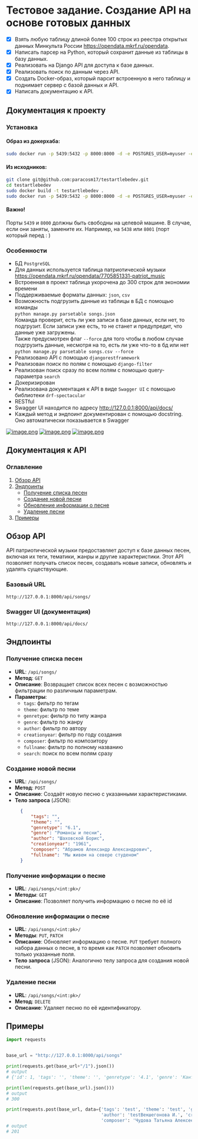 # Тестовое задание. Создание API на основе готовых данных
- [x] Взять любую таблицу длиной более 100 строк из реестра открытых данных Минкульта России
https://opendata.mkrf.ru/opendata.
- [x] Написать парсер на Python, который сохранит данные из таблицы в базу данных.
- [x] Реализовать на Django API для доступа к базе данных.
- [x] Реализовать поиск по данным через API.
- [x] Создать Docker-образ, который парсит встроенную в него таблицу и поднимает сервер с 
базой данных и API.
- [x] Написать документацию к API.

## Документация к проекту

### Установка

#### Образ из докерхаба: <br>
```bash
sudo docker run -p 5439:5432 -p 8000:8000 -d -e POSTGRES_USER=myuser -e POSTGRES_PASSWORD=mypassword -e POSTGRES_DB=mydb paracosm17/testartlebedev
```

#### Из исходников: <br>
```bash
git clone git@github.com:paracosm17/testartlebedev.git
cd testartlebedev
sudo docker build -t testartlebedev .
sudo docker run -p 5439:5432 -p 8000:8000 -d -e POSTGRES_USER=myuser -e POSTGRES_PASSWORD=mypassword -e POSTGRES_DB=mydb testartlebedev
```

#### Важно!
Порты `5439` и `8000` должны быть свободны на целевой машине. В случае, если они заняты, замените их. Например, на `5438` или `8001` (порт который перед : )

### Особенности
   - БД `PostgreSQL`
   - Для данных используется таблица патриотической музыки 
https://opendata.mkrf.ru/opendata/7705851331-patriot_music
   - Встроенная в проект таблица укорочена до 300 строк для экономии времени
   - Поддерживаемые форматы данных: `json`, `csv`
   - Возможность подгрузить данные из таблицы в БД с помощью команды <br>
   ``python manage.py parsetable songs.json`` <br>
   Команда проверит, есть ли уже записи в базе данных, если нет, то подгрузит. Если записи уже есть, то не станет и 
предупредит, что данные уже загружены. <br>
   Также предусмотрен флаг `--force` для того чтобы в любом случае подгрузить данные, несмотря на то, есть ли уже 
   что-то в бд или нет <br>
   ``python manage.py parsetable songs.csv --force``
   - Реализовано API с помощью `djangorestframework`
   - Реализован поиск по полям с помощью `django-filter`
   - Реализован поиск сразу по всем полям с помощью query-параметра `search`
   - Докеризирован
   - Реализована документация к API в виде `Swagger UI` с помощью библиотеки `drf-spectacular`
   - RESTful
   - Swagger UI находится по адресу http://127.0.0.1:8000/api/docs/
   - Каждый метод и эндпоинт документирован с помощью docstring. Оно автоматически показывается в Swagger

[![image.png](https://i.postimg.cc/4xN99yff/image.png)](https://postimg.cc/56TycxQT)
[![image.png](https://i.postimg.cc/W3HvX9rY/image.png)](https://postimg.cc/ftmpbf8Y)
[![image.png](https://i.postimg.cc/s21y7dGG/image.png)](https://postimg.cc/yJqwCGP7)

## Документация к API

### Оглавление
1. [Обзор API](#обзор-api)
2. [Эндпоинты](#эндпоинты)
   - [Получение списка песен](#получение-списка-песен)
   - [Создание новой песни](#создание-новой-песни)
   - [Обновление информации о песне](#обновление-информации-о-песне)
   - [Удаление песни](#удаление-песни)
3. [Примеры](#примеры)

## Обзор API

API патриотической музыки предоставляет доступ к базе данных песен, включая их теги, тематики, жанры и другие 
характеристики. Этот API позволяет получать список песен, создавать новые записи, обновлять и удалять существующие.

### Базовый URL

```
http://127.0.0.1:8000/api/songs/
```

### Swagger UI (документация)

```
http://127.0.0.1:8000/api/docs/
```

## Эндпоинты

### Получение списка песен

- **URL**: `/api/songs/`
- **Метод**: `GET`
- **Описание**: Возвращает список всех песен с возможностью фильтрации по различным параметрам.
- **Параметры**:
  - `tags`: фильтр по тегам
  - `theme`: фильтр по теме
  - `genretype`: фильтр по типу жанра
  - `genre`: фильтр по жанру
  - `author`: фильтр по автору
  - `creationyear`: фильтр по году создания
  - `composer`: фильтр по композитору
  - `fullname`: фильтр по полному названию
  - `search`: поиск по всем полям сразу

### Создание новой песни

- **URL**: `/api/songs/`
- **Метод**: `POST`
- **Описание**: Создаёт новую песню с указанными характеристиками.
- **Тело запроса** (JSON):
  ```json
    {
        "tags": "",
        "theme": "",
        "genretype": "6.1",
        "genre": "Романсы и песни",
        "author": "Шаховской Борис",
        "creationyear": "1961",
        "composer": "Абрамов Александр Александрович",
        "fullname": "Мы живем на севере студеном"
    }
  ```

### Получение информации о песне

- **URL**: `/api/songs/<int:pk>/`
- **Методы**: `GET`
- **Описание**: Позволяет получить информацию о песне по её id

### Обновление информации о песне

- **URL**: `/api/songs/<int:pk>/`
- **Методы**: `PUT`, `PATCH`
- **Описание**: Обновляет информацию о песне. `PUT` требует полного набора данных о песне, в то время как `PATCH` 
позволяет обновить только указанные поля.
- **Тело запроса** (JSON): Аналогично телу запроса для создания новой песни.

### Удаление песни

- **URL**: `/api/songs/<int:pk>/`
- **Метод**: `DELETE`
- **Описание**: Удаляет песню по её идентификатору.


## Примеры
```python
import requests


base_url = "http://127.0.0.1:8000/api/songs"

print(requests.get(base_url+"/1").json())
# output
# {'id': 1, 'tags': '', 'theme': '', 'genretype': '4.1', 'genre': 'Кантаты', 'author': 'Векшегонова И.', 'creationyear': '1971', 'composer': 'Чудова Татьяна Алексеевна', 'fullname': 'Богатыри'}

print(len(requests.get(base_url).json()))
# output
# 300

print(requests.post(base_url, data={'tags': 'test', 'theme': 'test', 'genretype': 'test4.1', 'genre': 'testКантаты',
                                    'author': 'testВекшегонова И.', 'creationyear': '1971',
                                    'composer': 'Чудова Татьяна Алексеевна test', 'fullname': 'Богатыри'}).status_code)
# output
# 201
```